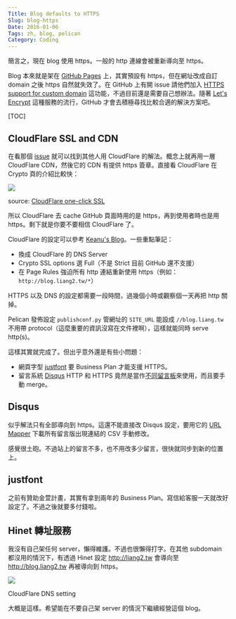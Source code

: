 ```yaml
---
Title: Blog defaults to HTTPS
Slug: blog-https
Date: 2016-01-06
Tags: zh, blog, pelican
Category: Coding
---
```


簡言之，現在 blog 使用 https。一般的 http 連線會被重新導向至 https。

Blog 本來就是架在 [GitHub Pages][blog-src] 上，其實預設有 https，但在網址改成自訂 domain 之後 https 自然就失效了。在 GitHub 上有開 issue 請他們加入 [HTTPS support for custom domain][GitHub https issue] 這功能，不過目前還是需要自己想辦法。隨著 [Let's Encrypt] 這種服務的流行，GitHub 才會去積極尋找比較合適的解決方案吧。

[TOC]

## CloudFlare SSL and CDN

在看那個 [issue][GitHub https issue] 就可以找到其他人用 CloudFlare 的解法。概念上就再用一層 CloudFlare CDN，然後它的 CDN 有提供 https 簽章。直接看 CloudFlare 在 Crypto 頁的介紹比較快：

<div class="figure">
  <img src="{attach}pics/cloudflare_ssl.png"/>
  <p class="caption center">source: <a href="https://www.cloudflare.com/ssl/"> CloudFlare one-click SSL</a></p>
</div>

所以 CloudFlare 去 cache GitHub 頁面時用的是 https，再到使用者時也是用 https。剩下就是你要不要相信 CloudFlare 了。

CloudFlare 的設定可以參考 [Keanu's Blog]。一些重點筆記：

- 換成 CloudFlare 的 DNS Server
- Crypto SSL options 選 Full（不是 Strict 目前 GitHub 還不支援）
- 在 Page Rules 強迫所有 http 連結重新使用 https（例如：`http://blog.liang2.tw/*`）

HTTPS 以及 DNS 的設定都需要一段時間，過幾個小時或觀察個一天再把 http 關掉。

Pelican 發佈設定 `publishconf.py` 管網址的 `SITE_URL` 能設成 `//blog.liang.tw` 不用帶 protocol（這麼重要的資訊沒寫在文件裡啊），這樣就能同時 serve http(s)。

這樣其實就完成了。但出乎意外還是有些小問題：

- 網頁字型 [justfont] 要 Business Plan 才能支援 HTTPS。
- 留言系統 [Disqus] HTTP 和 HTTPS 竟然是當作[不同留言板](https://github.com/aspnet/Docs/issues/623)來使用，而且要手動 merge。

## Disqus

似乎解法只有全部導向到 https。這還不能直接改 Disqus 設定，要用它的 [URL Mapper](https://help.disqus.com/customer/portal/articles/912757-url-mapper) 下載所有留言版出現連結的 CSV 手動修改。 

感覺很土砲。不過站上的留言不多，也不用改多少留言，很快就同步到新的位置上。

## justfont

之前有贊助金萱計畫，其實有拿到兩年的 Business Plan。寫信給客服一天就改好設定了。不過之後就要多付錢啦。

## Hinet 轉址服務

我沒有自己架任何 server，懶得維護。不過也很懶得打字。在其他 subdomain 都沒用的情況下，有透過 Hinet 設定 <http://liang2.tw> 會導向至 <http://blog.liang2.tw> 再被導向到 https。

<div class="figure">
  <img src="{attach}pics/cloudflare_dns_setting.png"/>
  <p class="caption center">CloudFlare DNS setting</p>
</div>

大概是這樣。希望能在不要自己架 server 的情況下繼續經營這個 blog。



[blog-src]: https://github.com/ccwang002/ccwang002.github.io
[Let's Encrypt]: https://letsencrypt.org/
[GitHub https issue]: https://github.com/isaacs/github/issues/156
[Keanu's Blog]: https://blog.keanulee.com/2014/10/11/setting-up-ssl-on-github-pages.html
[justfont]: http://en.justfont.com/membership
[Disqus]: https://disqus.com/
